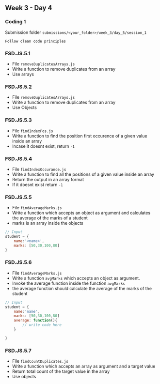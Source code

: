 ## Week 3 - Day 4

### Coding 1

Submission folder `submissions/<your_folder>/week_3/day_5/session_1`

`Follow clean code principles`

### FSD.JS.5.1
- File `removeDuplicatesArrays.js` 
- Write a function to remove duplicates from an array
- Use arrays

### FSD.JS.5.2
- File `removeDuplicatesArrays.js` 
- Write a function to remove duplicates from an array
- Use Objects

### FSD.JS.5.3
- File `findIndexPos.js` 
- Write a function to find the position first occurence of a given value inside an array
- Incase it doesnt exist, return `-1`

### FSD.JS.5.4
- File `findIndexOccurance.js` 
- Write a function to find all the positions of a given value inside an array
- Return the output in an array format
- If it doesnt exist return `-1`

### FSD.JS.5.5
- File `findAverageMarks.js`
- Write a function which accepts an object as argument and calculates the average of the marks of a student
- marks is an array inside the objects

```javascript
// Input
student = {
    name:'<name>',
    marks: [50,30,100,80]
}
```

### FSD.JS.5.6
- File `findAverageMarks.js`
- Write a function `avgMarks` which accepts an object as argument. 
- Invoke the average function inside the function `avgMarks`
- the average function should calculate the average of the marks of the student

```javascript
// Input
student = {
    name:'name',
    marks: [50,30,100,80]
    average: function(){
        // write code here
    }

}
```

### FSD.JS.5.7
- File `findCountDuplicates.js`
- Write a function which accepts an array as argument and a target value
- Return total count of the target value in the array
- Use objects